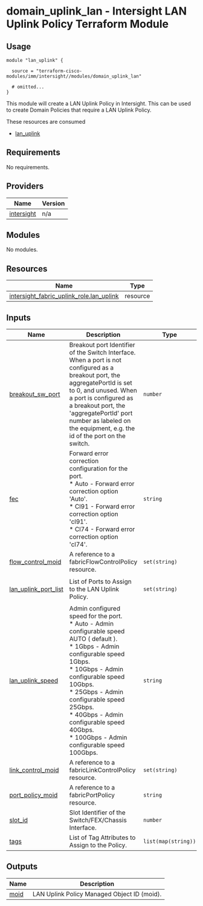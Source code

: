 # domain_uplink_lan - Intersight LAN Uplink Policy Terraform Module

## Usage

```hcl
module "lan_uplink" {

  source = "terraform-cisco-modules/imm/intersight//modules/domain_uplink_lan"

  # omitted...
}
```

This module will create a LAN Uplink Policy in Intersight.  This can be used to create Domain Policies that require a LAN Uplink Policy.  

These resources are consumed

* [lan_uplink](https://registry.terraform.io/providers/CiscoDevNet/intersight/latest/docs/resources/fabric_lan_uplink_policy)

<!-- BEGINNING OF PRE-COMMIT-TERRAFORM DOCS HOOK -->
## Requirements

No requirements.

## Providers

| Name | Version |
|------|---------|
| <a name="provider_intersight"></a> [intersight](#provider\_intersight) | n/a |

## Modules

No modules.

## Resources

| Name | Type |
|------|------|
| [intersight_fabric_uplink_role.lan_uplink](https://registry.terraform.io/providers/CiscoDevNet/intersight/latest/docs/resources/fabric_uplink_role) | resource |

## Inputs

| Name | Description | Type | Default | Required |
|------|-------------|------|---------|:--------:|
| <a name="input_breakout_sw_port"></a> [breakout\_sw\_port](#input\_breakout\_sw\_port) | Breakout port Identifier of the Switch Interface.  When a port is not configured as a breakout port, the aggregatePortId is set to 0, and unused.  When a port is configured as a breakout port, the 'aggregatePortId' port number as labeled on the equipment, e.g. the id of the port on the switch. | `number` | `0` | no |
| <a name="input_fec"></a> [fec](#input\_fec) | Forward error correction configuration for the port.<br> * Auto - Forward error correction option 'Auto'.<br> * Cl91 - Forward error correction option 'cl91'.<br> * Cl74 - Forward error correction option 'cl74'. | `string` | `"Auto"` | no |
| <a name="input_flow_control_moid"></a> [flow\_control\_moid](#input\_flow\_control\_moid) | A reference to a fabricFlowControlPolicy resource. | `set(string)` | `[]` | no |
| <a name="input_lan_uplink_port_list"></a> [lan\_uplink\_port\_list](#input\_lan\_uplink\_port\_list) | List of Ports to Assign to the LAN Uplink Policy. | `set(string)` | <pre>[<br>  49<br>]</pre> | no |
| <a name="input_lan_uplink_speed"></a> [lan\_uplink\_speed](#input\_lan\_uplink\_speed) | Admin configured speed for the port.<br> * Auto - Admin configurable speed AUTO ( default ).<br> * 1Gbps - Admin configurable speed 1Gbps.<br> * 10Gbps - Admin configurable speed 10Gbps.<br> * 25Gbps - Admin configurable speed 25Gbps.<br> * 40Gbps - Admin configurable speed 40Gbps.<br> * 100Gbps - Admin configurable speed 100Gbps. | `string` | `"Auto"` | no |
| <a name="input_link_control_moid"></a> [link\_control\_moid](#input\_link\_control\_moid) | A reference to a fabricLinkControlPolicy resource. | `set(string)` | `[]` | no |
| <a name="input_port_policy_moid"></a> [port\_policy\_moid](#input\_port\_policy\_moid) | A reference to a fabricPortPolicy resource. | `string` | n/a | yes |
| <a name="input_slot_id"></a> [slot\_id](#input\_slot\_id) | Slot Identifier of the Switch/FEX/Chassis Interface. | `number` | `1` | no |
| <a name="input_tags"></a> [tags](#input\_tags) | List of Tag Attributes to Assign to the Policy. | `list(map(string))` | `[]` | no |

## Outputs

| Name | Description |
|------|-------------|
| <a name="output_moid"></a> [moid](#output\_moid) | LAN Uplink Policy Managed Object ID (moid). |
<!-- END OF PRE-COMMIT-TERRAFORM DOCS HOOK -->
